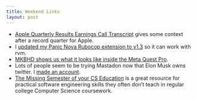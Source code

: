 ```yaml
---
title: Weekend Links
layout: post
---
```

- [Apple Quarterly Results Earnings Call Transcript](https://sixcolors.com/post/2022/10/this-is-tim-q4-2022-analyst-call-transcript/) gives some context after a record quarter for Apple.
- I [updated my Panic Nova Rubocop extension to v1.3](https://github.com/mzagaja/Rubocop.novaextension/releases/tag/v1.3) so it can work with rvm.
- [MKBHD shows us what it looks like inside the Meta Quest Pro](https://www.youtube.com/watch?v=CqkhjL3WvWQ).
- Lots of people seem to be trying Mastadon now that Elon Musk owns twitter. I [made an account](https://mastodon.social/@mzagaja).
- [The Missing Semester of your CS Education](https://missing.csail.mit.edu/) is a great resource for practical software engineering skills they often don’t teach in regular college Computer Science coursework.